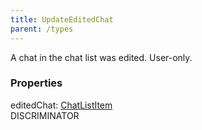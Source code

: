 ```yaml
---
title: UpdateEditedChat
parent: /types
---
```


A chat in the chat list was edited. User-only.

### Properties

<div class="flex flex-col gap-3"><div><div class="flex gap-2"><div class="font-mono p" id="p_editedChat" data-anchor><span class="font-bold">editedChat</span><span class="opacity-50">:</span> <a href="/types/chatlistitem"  >ChatListItem</a></div><div class="flex items-center"><div class="bg-dbt px-1.5 rounded-md select-none text-fgt text-[10px]">DISCRIMINATOR</div></div></div></div></div>

